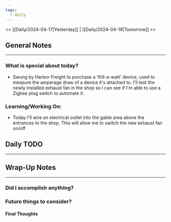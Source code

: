 ```yaml
---
tags:
  - daily
---
```

<< [[Daily/2024-04-17|Yesterday]] |  [[Daily/2024-04-19|Tomorrow]] >>

## General Notes
---
### What is special about today?
- Swung by Harbor Freight to purchase a 'Kill-a-watt' device, used to measure the amperage draw of a device it's attached to.  I'll test the newly installed exhaust fan in the shop so I can see if I'm able to use a Zigbee plug switch to automate it.

### Learning/Working On:
- Today I'll wire an electrical outlet into the gable area above the entrances to the shop. This will allow me to switch the new exhaust fan on/off


## Daily TODO
---




## Wrap-Up Notes
---
### Did I accomplish anything?
### Future things to consider?
#### Final Thoughts

